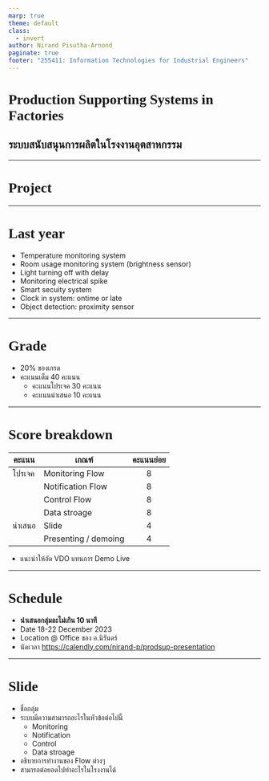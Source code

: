 ```yaml
---
marp: true
theme: default
class:
  - invert
author: Nirand Pisutha-Arnond
paginate: true
footer: "255411: Information Technologies for Industrial Engineers"
---
```


<style>
@import url('https://fonts.googleapis.com/css2?family=Prompt:ital,wght@0,100;0,300;0,400;0,700;1,100;1,300;1,400;1,700&display=swap');

    :root {
    font-family: Prompt;
    --hl-color: #D57E7E;
}
h1 {
  font-family: Prompt
}
</style>

# Production Supporting Systems in Factories

## ระบบสนับสนุนการผลิตในโรงงานอุตสาหกรรม

---

# Project

---

# Last year

- Temperature monitoring system
- Room usage monitoring system (brightness sensor)
- Light turning off with delay
- Monitoring electrical spike
- Smart secuity system
- Clock in system: ontime or late
- Object detection: proximity sensor

---

# Grade

- 20% ของเกรด
- คะแนนเต็ม 40 คะแนน
  - คะแนนโปรเจค 30 คะแนน
  - คะแนนนำเสนอ 10 คะแนน

---

# Score breakdown

| คะแนน  | เกณฑ์                | คะแนนย่อย |
| ------ | -------------------- | :-------: |
| โปรเจค | Monitoring Flow      |     8     |
|        | Notification Flow    |     8     |
|        | Control Flow         |     8     |
|        | Data stroage         |     8     |
| นำเสนอ | Slide                |     4     |
|        | Presenting / demoing |     4     |

- แนะนำให้อัด VDO แทนการ Demo Live

---

# Schedule

- **นำเสนอกลุ่มละไม่เกิน 10 นาที**
- Date 18-22 December 2023
- Location @ Office ของ อ.นิรันดร์
- นัดเวลา https://calendly.com/nirand-p/prodsup-presentation

---

# Slide

- ชื่อกลุ่ม
- ระบบมีความสามารถอะไรในหัวข้อต่อไปนี้
  - Monitoring
  - Notification
  - Control
  - Data stroage
- อธิบายการทำงานของ Flow ต่างๆ
- สามารถต่อยอดไปทำอะไรในโรงงานได้
